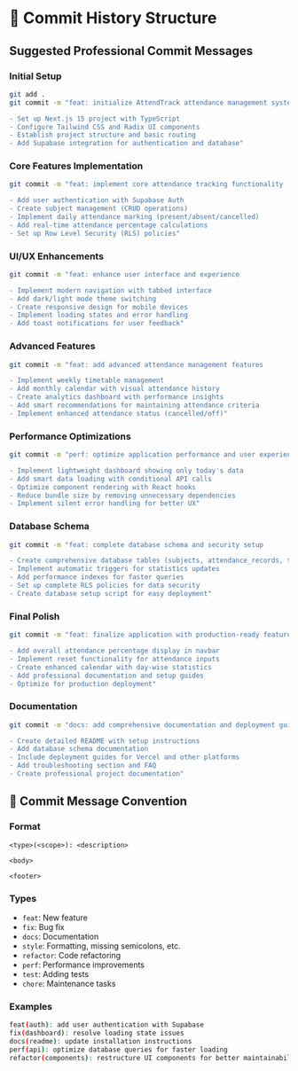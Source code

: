 # 📝 Commit History Structure

## Suggested Professional Commit Messages

### Initial Setup
```bash
git add .
git commit -m "feat: initialize AttendTrack attendance management system

- Set up Next.js 15 project with TypeScript
- Configure Tailwind CSS and Radix UI components
- Establish project structure and basic routing
- Add Supabase integration for authentication and database"
```

### Core Features Implementation
```bash
git commit -m "feat: implement core attendance tracking functionality

- Add user authentication with Supabase Auth
- Create subject management (CRUD operations)
- Implement daily attendance marking (present/absent/cancelled)
- Add real-time attendance percentage calculations
- Set up Row Level Security (RLS) policies"
```

### UI/UX Enhancements
```bash
git commit -m "feat: enhance user interface and experience

- Implement modern navigation with tabbed interface
- Add dark/light mode theme switching
- Create responsive design for mobile devices
- Implement loading states and error handling
- Add toast notifications for user feedback"
```

### Advanced Features
```bash
git commit -m "feat: add advanced attendance management features

- Implement weekly timetable management
- Add monthly calendar with visual attendance history
- Create analytics dashboard with performance insights
- Add smart recommendations for maintaining attendance criteria
- Implement enhanced attendance status (cancelled/off)"
```

### Performance Optimizations
```bash
git commit -m "perf: optimize application performance and user experience

- Implement lightweight dashboard showing only today's data
- Add smart data loading with conditional API calls
- Optimize component rendering with React hooks
- Reduce bundle size by removing unnecessary dependencies
- Implement silent error handling for better UX"
```

### Database Schema
```bash
git commit -m "feat: complete database schema and security setup

- Create comprehensive database tables (subjects, attendance_records, timetable_entries)
- Implement automatic triggers for statistics updates
- Add performance indexes for faster queries
- Set up complete RLS policies for data security
- Create database setup script for easy deployment"
```

### Final Polish
```bash
git commit -m "feat: finalize application with production-ready features

- Add overall attendance percentage display in navbar
- Implement reset functionality for attendance inputs
- Create enhanced calendar with day-wise statistics
- Add professional documentation and setup guides
- Optimize for production deployment"
```

### Documentation
```bash
git commit -m "docs: add comprehensive documentation and deployment guides

- Create detailed README with setup instructions
- Add database schema documentation
- Include deployment guides for Vercel and other platforms
- Add troubleshooting section and FAQ
- Create professional project documentation"
```

## 🎯 Commit Message Convention

### Format
```
<type>(<scope>): <description>

<body>

<footer>
```

### Types
- `feat`: New feature
- `fix`: Bug fix
- `docs`: Documentation
- `style`: Formatting, missing semicolons, etc.
- `refactor`: Code refactoring
- `perf`: Performance improvements
- `test`: Adding tests
- `chore`: Maintenance tasks

### Examples
```bash
feat(auth): add user authentication with Supabase
fix(dashboard): resolve loading state issues
docs(readme): update installation instructions
perf(api): optimize database queries for faster loading
refactor(components): restructure UI components for better maintainability
```